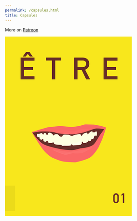 ```yaml
---
permalink: /capsules.html
title: Capsules
---
```

More on [Patreon](https://patreon.com/irinazolotareva)


<a href="1.html"><img src="1.png" class="w1"></a>
